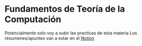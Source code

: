# Fundamentos de Teoría de la Computación

Potencialmente solo voy a subir las practicas de esta materia
Los resumenes/apuntes van a estar en el [Notion](https://www.notion.so/f02acfddf9ba47d6906955b7ae2cee6b?v=3072fe11baa74b0bbb2503c5908145b9)